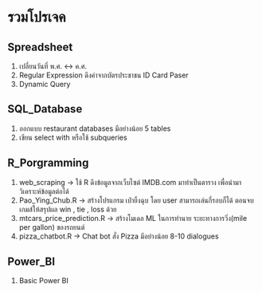 # รวมโปรเจค

## Spreadsheet
1. เปลี่ยนวันที่ พ.ศ. <-> ค.ศ.
2. Regular Expression ดึงค่าจากบัตรประชาชน ID Card Paser
3. Dynamic Query

## SQL_Database
1. ออกแบบ restaurant databases มีอย่างน้อย 5 tables
2. เขียน select with หรือใช้ subqueries

## R_Porgramming
1. web_scraping -> ใช้ R ดึงข้อมูลจากเว็บไซต์ IMDB.com มาทำเป็นตาราง เพื่อนำมาวิเคราะห์ข้อมูลต่อได้
2. Pao_Ying_Chub.R -> สร้างโปรแกรม เป่ายิ้งฉุบ โดย user สามารถเล่นกี่รอบก็ได้ ตอนจบเกมส์ให้สรุปผล win , tie , loss ด้วย
3. mtcars_price_prediction.R -> สร้างโมเดล ML ในการทำนาย ระยะทางการวิ่ง(mile per gallon) ของรถยนต์
4. pizza_chatbot.R -> Chat bot สั่ง Pizza มีอย่างน้อย 8-10 dialogues

## Power_BI
1. Basic Power BI 

